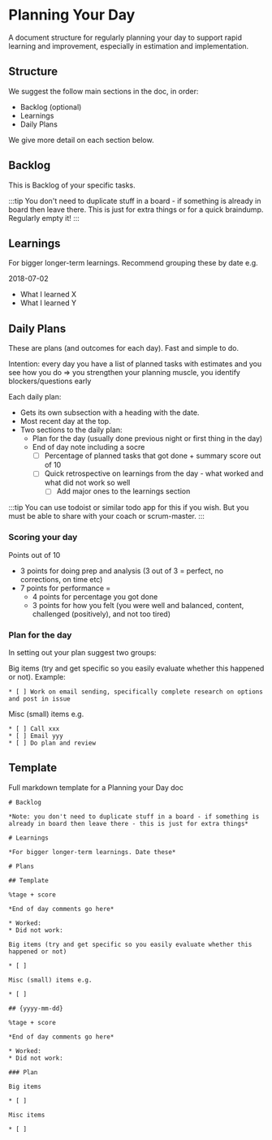 # Planning Your Day

A document structure for regularly planning your day to support rapid learning and improvement, especially in estimation and implementation.

## Structure

We suggest the follow main sections in the doc, in order:

* Backlog (optional)
* Learnings
* Daily Plans

We give more detail on each section below.

## Backlog

This is Backlog of your specific tasks.

:::tip
You don't need to duplicate stuff in a board - if something is already in board then leave there. This is just for extra things or for a quick braindump. Regularly empty it!
:::

## Learnings

For bigger longer-term learnings. Recommend grouping these by date e.g.

2018-07-02

* What I learned X
* What I learned Y

## Daily Plans

These are plans (and outcomes for each day). Fast and simple to do.

Intention: every day you have a list of planned tasks with estimates and you see how you do => you strengthen your planning muscle, you identify blockers/questions early

Each daily plan:

* Gets its own subsection with a heading with the date.
* Most recent day at the top.
* Two sections to the daily plan:
  * Plan for the day (usually done previous night or first thing in the day)
  * End of day note including a socre
    * [ ] Percentage of planned tasks that got done + summary score out of 10
    * [ ] Quick retrospective on learnings from the day - what worked and what did not work so well
      * [ ] Add major ones to the learnings section

:::tip
You can use todoist or similar todo app for this if you wish. But you must be able to share with your coach or scrum-master.
:::

### Scoring your day

Points out of 10

* 3 points for doing prep and analysis (3 out of 3 = perfect, no corrections, on time etc)
* 7 points for performance =
  * 4 points for percentage you got done
  * 3 points for how you felt (you were well and balanced, content, challenged (positively), and not too tired)

### Plan for the day

In setting out your plan suggest two groups:

Big items (try and get specific so you easily evaluate whether this happened or not). Example:

```
* [ ] Work on email sending, specifically complete research on options and post in issue
```

Misc (small) items e.g.

```
* [ ] Call xxx
* [ ] Email yyy
* [ ] Do plan and review
```

## Template

Full markdown template for a Planning your Day doc

```
# Backlog

*Note: you don't need to duplicate stuff in a board - if something is already in board then leave there - this is just for extra things*

# Learnings

*For bigger longer-term learnings. Date these*

# Plans

## Template

%tage + score

*End of day comments go here*

* Worked:
* Did not work:

Big items (try and get specific so you easily evaluate whether this happened or not)

* [ ] 

Misc (small) items e.g.

* [ ]

## {yyyy-mm-dd}

%tage + score

*End of day comments go here*

* Worked:
* Did not work:

### Plan

Big items

* [ ] 

Misc items

* [ ]
```

